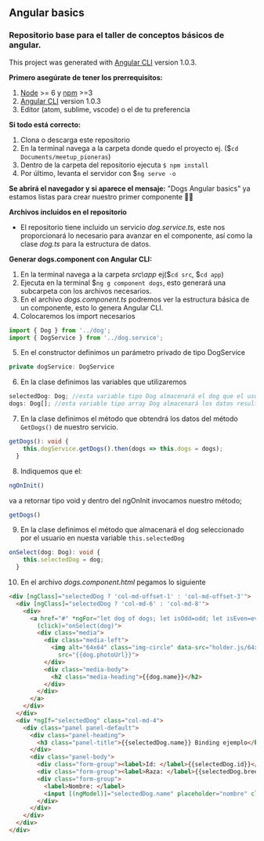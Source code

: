 ## Angular basics
### Repositorio base para el taller de conceptos básicos de angular.
This project was generated with [Angular CLI](https://github.com/angular/angular-cli) version 1.0.3.

__Primero asegúrate de tener los prerrequisitos:__
 1. [Node](https://nodejs.org/en/) >= 6 y [npm](https://www.npmjs.com/) >=3 
 2. [Angular CLI](https://github.com/angular/angular-cli) version 1.0.3
 3. Editor (atom, sublime, vscode) o el de tu preferencia
 
**Si todo está correcto:**
 1. Clona o descarga este repositorio
 2. En la terminal navega a la carpeta donde quedo el proyecto ej. ($`cd Documents/meetup_pioneras`) 
 2. Dentro de la carpeta del repositorio ejecuta `$ npm install`
 3. Por último, levanta el servidor con $`ng serve -o`

**Se abrirá  el navegador y si aparece el mensaje:** "Dogs Angular basics" ya estamos listas para crear nuestro primer componente :ok_woman:

**Archivos incluidos en el repositorio**
- El repositorio tiene incluido un servicio _dog.service.ts_, este nos proporcionará lo necesario para avanzar en el componente, así como la clase _dog.ts_ para la estructura de datos.

**Generar dogs.component con Angular CLI:**
1. En la terminal navega a la carpeta _src\app_ ej($`cd src`, $`cd app`)
2. Ejecuta en la terminal $`ng g component dogs`, esto generará una subcarpeta con los archivos necesarios.
3. En el archivo _dogs.component.ts_ podremos ver la estructura básica de un componente, esto lo genera Angular CLI.
4. Colocaremos los import necesarios
```typescript 
import { Dog } from '../dog';
import { DogService } from '../dog.service';
```
5. En el constructor definimos un parámetro privado de tipo DogService 
```typescript 
private dogService: DogService
```
6. En la clase definimos las variables que utilizaremos
```typescript 
selectedDog: Dog; //esta variable tipo Dog almacenará el dog que el usuario seleccione
dogs: Dog[]; //esta variable tipo array Dog almacenará los datos resultantes de la promesa de servicio DogService
```
7. En la clase definimos el método que obtendrá los datos del método `GetDogs()` de nuestro servicio.
```typescript 
getDogs(): void {
    this.dogService.getDogs().then(dogs => this.dogs = dogs);
  }
```
8. Indiquemos que  el:
```typescript 
ngOnInit()
``` 
va a retornar tipo void  y dentro del ngOnInit invocamos nuestro método;
```typescript
getDogs() 
```
9. En la clase definimos el método que almacenará el dog seleccionado por el usuario en nuesta variable `this.selectedDog`
```typescript
onSelect(dog: Dog): void {
    this.selectedDog = dog;
  }
```

10. En el archivo _dogs.component.html_ pegamos lo siguiente
```html
<div [ngClass]="selectedDog ? 'col-md-offset-1' : 'col-md-offset-3'">
  <div [ngClass]="selectedDog ? 'col-md-6' : 'col-md-8'">
    <div>
      <a href="#" *ngFor="let dog of dogs; let isOdd=odd; let isEven=even;" [ngClass]="isOdd ? 'list-group-item': 'list-group-item list-group-item-success'"
        (click)="onSelect(dog)">
        <div class="media">
          <div class="media-left">
            <img alt="64x64" class="img-circle" data-src="holder.js/64x64" style="width: 64px; height: 64px;" data-holder-rendered="true"
              src="{{dog.photoUrl}}">
          </div>
          <div class="media-body">
            <h2 class="media-heading">{{dog.name}}</h2>
          </div>
        </div>
      </a>
    </div>
  </div>
  <div *ngIf="selectedDog" class="col-md-4">
    <div class="panel panel-default">
      <div class="panel-heading">
        <h3 class="panel-title">{{selectedDog.name}} Binding ejemplo</h3>
      </div>
      <div class="panel-body">
        <div class="form-group"><label>Id: </label>{{selectedDog.id}}</div>
        <div class="form-group"><label>Raza: </label>{{selectedDog.breed}}</div>
        <div class="form-group">
          <label>Nombre: </label>
          <input [(ngModel)]="selectedDog.name" placeholder="nombre" class="form-control" />
        </div>
      </div>
    </div>
  </div>
</div>
```
